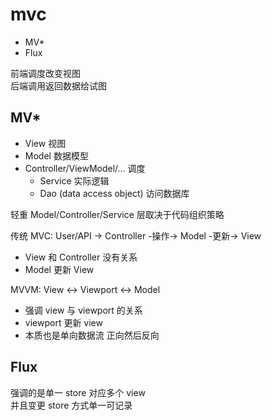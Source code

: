 # mvc

- MV\*
- Flux

前端调度改变视图  
后端调用返回数据给试图  

## MV\*

- View 视图
- Model 数据模型
- Controller/ViewModel/... 调度
  - Service 实际逻辑
  - Dao (data access object) 访问数据库

轻重 Model/Controller/Service 层取决于代码组织策略  

传统 MVC: User/API -> Controller -操作-> Model -更新-> View

- View 和 Controller 没有关系
- Model 更新 View 

MVVM: View <-> Viewport <-> Model

- 强调 view 与 viewport 的关系
- viewport 更新 view
- 本质也是单向数据流 正向然后反向


## Flux

强调的是单一 store 对应多个 view  
并且变更 store 方式单一可记录